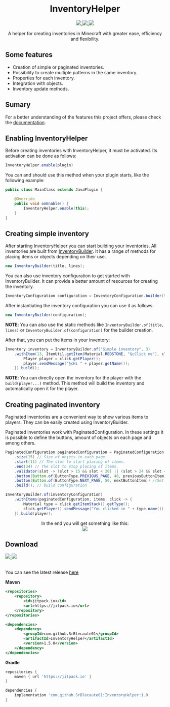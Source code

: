 <h1 align="center">InventoryHelper</h1>

<p align="center">
    <a target="_blank" href="https://jitpack.io/#SrBlecaute01/InventoryHelper" alt="Downloads">
        <img src=https://img.shields.io/jitpack/v/github/SrBlecaute01/InventoryHelper?label=Snapshots&color=lime_green/>
    </a>
    <a target="_blank" href="https://github.com/SrBlecaute01/InventoryHelper/releases" alt="Downloads">
        <img src=https://img.shields.io/github/downloads/SrBlecaute01/InventoryHelper/total?color=lime_green/>
    </a>
    <a target="_blank" href="https://app.codacy.com/gh/SrBlecaute01/InventoryHelper/dashboard" alt="Codacy">
        <img src="https://app.codacy.com/project/badge/Grade/7062d74db06d4935a5e69a7a539e4116"/>
    </a>
</p>

<p align="center">A helper for creating inventories in Minecraft with greater ease, efficiency and flexibility.</p>

## Some features

- Creation of simple or paginated inventories.
- Possibility to create multiple patterns in the same inventory.
- Properties for each inventory.
- Integration with objects.
- Inventory update methods.

## Sumary

For a better understanding of the features this project offers, please check the [documentation](https://github.com/SrBlecaute01/InventoryHelper/wiki).

## Enabling InventoryHelper

Before creating inventories with InventoryHelper, it must be activated. Its activation can be done as follows:

```java
InventoryHelper.enable(plugin)
```

You can and should use this method when your plugin starts, like the following example:

```java
public class MainClass extends JavaPlugin {

    @Override
    public void onEnable() {
        InventoryHelper.enable(this);
    }
}
```
## Creating simple inventory

After starting InventoryHelper you can start building your inventories. All inventories are built from [InventoryBuilder](https://github.com/SrBlecaute01/InventoryHelper/blob/master/src/main/java/br/com/blecaute/inventory/InventoryBuilder.java). It has a range of methods for placing items or objects depending on their use.

```java
new InventoryBuilder(title, lines);
```

You can also use inventory configuration to get started with InventoryBuilder. It can provide a better amount of resources for creating the inventory.

```java
InventoryConfiguration configuration = InventoryConfiguration.builder(title, lines).build();
```
After instantiating the inventory configuration you can use it as follows:

```java
new InventoryBuilder(configuration);
```
**NOTE**: You can also use the static methods like ``InventoryBuilder.of(title, lines)`` or ``InventoryBuilder.of(configuration)`` for the builder creation.

After that, you can put the items in your inventory:

```java
Inventory inventory = InventoryBuilder.of("Simple inventory", 3)
    .withItem(13, ItemUtil.getItem(Material.REDSTONE, "§cClick me"), click -> {
        Player player = click.getPlayer();
        player.sendMessage("§cHi " + player.getName());
    }).build();
```

**NOTE**: You can directly open the inventory for the player with the ``build(player...)`` method. This method will build the inventory and automatically open it for the player.

## Creating paginated inventory

Paginated inventories are a convenient way to show various items to players. They can be easily created using InventoryBuilder. 

Paginated inventories work with PaginatedConfiguration. In these settings it is possible to define the buttons, amount of objects on each page and among others.
```java
PaginatedConfiguration paginatedConfiguration = PaginatedConfiguration.builder("identifier")
    .size(15) // Size of objets in each page.
    .start(11) // The slot to start placing of items. 
    .end(34) // The slot to stop placing of items.
    .validator(slot -> (slot > 15 && slot < 20) || (slot > 24 && slot < 29)) // Skip the slots that meet this requirement.
    .button(Button.of(ButtonType.PREVIOUS_PAGE, 48, previousButtonItem)) // Set the button to go back to the page.
    .button(Button.of(ButtonType.NEXT_PAGE, 50, nextButtonItem)) //Set the button to pass the page.
    .build(); // build configuration

InventoryBuilder.of(inventoryConfiguration)
    .withItems(paginatedConfiguration, items, click -> {
        Material type = click.getItemStack().getType();
        click.getPlayer().sendMessage("You clicked in " + type.name());
    }).build(player);
```

<p align="center">
    In the end you will get something like this:
    <br>
    <a href="" alt="Paginated"><img src="https://imgur.com/rUrZtaa.gif"></a>
</p>

## Download

<a target="_blank" href="https://jitpack.io/#SrBlecaute01/InventoryHelper" alt="Downloads">
    <img src=https://img.shields.io/jitpack/v/github/SrBlecaute01/InventoryHelper?label=Snapshots&color=blue/>
</a>
<a target="_blank" href="https://github.com/SrBlecaute01/InventoryHelper/releases" alt="Downloads">
    <img src=https://img.shields.io/github/downloads/SrBlecaute01/InventoryHelper/total?color=blue/>
</a>
<p>
    <br>
    You can see the latest release <a target="_blank" alt="latest" href="https://github.com/SrBlecaute01/InventoryHelper/releases/latest">here</a>
    <br>
</p>

**Maven**
```xml
<repositories>
    <repository>
        <id>jitpack.io</id>
        <url>https://jitpack.io</url>
    </repository>
</repositories>

<dependencies>
    <dependency>
        <groupId>com.github.SrBlecaute01</groupId>
        <artifactId>InventoryHelper</artifactId>
        <version>1.5.0</version>
    </dependency>
</dependencies>
```

**Gradle**
```gradle
repositories {
    maven { url 'https://jitpack.io' }
}

dependencies {
    implementation 'com.github.SrBlecaute01:InventoryHelper:1.0'
}
```
